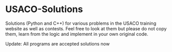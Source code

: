 # USACO-Solutions
Solutions (Python and C++) for various problems in the USACO training website as well as contests. Feel free to look at them but please do not copy them, learn from the logic and implement in your own original code.

Update: All programs are accepted solutions now
